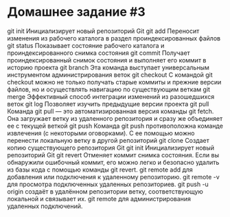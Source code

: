 # Домашнее задание #3
git init Инициализирует новый репозиторий Git
git add Переносит изменения из рабочего каталога в раздел проиндексированных файлов
git status Показывает состояние рабочего каталога и проиндексированного снимка состояния
git commit Получает проиндексированный снимок состояния и выполняет его коммит в историю проектa
git branch Эта команда выступает универсальным инструментом администрирования веток
git checkout С командой git checkout можно не только получать старые коммиты и прежние версии файлов, но и осуществлять навигацию по существующим веткам
git merge  Эффективный способ интеграции изменений из разошедшихся веток
git log   Позволяет изучить предыдущие версии проекта
git pull Команда git pull — это автоматизированная версия команды git fetch. Она загружает ветку из удаленного репозитория и сразу же объединяет ее с текущей веткой
git push Команда git push противоположна команде извлечения (с некоторыми оговорками). С ее помощью можно перенести локальную ветку в другой репозиторий
git clone Создает копию существующего репозитория Git
git init Инициализирует новый репозиторий Git
git revert  Отменяет коммит снимка состояния. Если вы обнаружили ошибочный коммит, его можно легко и безопасно удалить из базы кода с помощью команды git revert.
git remote add для добавления или подключения к удаленному репозиторию.
git remote -v для просмотра подключенных удаленных репозиториев.
 git push -u origin создаёт в удалённом репозитории ветку, соответствующую локальной и связывает их.
 git remote  для администрирования удаленных подключений.